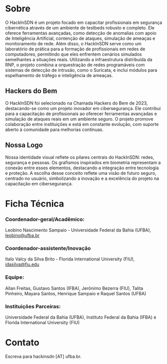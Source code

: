 # Sobre

O HackInSDN é um projeto focado em capacitar profissionais em segurança cibernética através de um ambiente de testbeds robusto e completo. Ele oferece ferramentas avançadas, como detecção de anomalias com apoio de Inteligência Artificial, contenção de ataques, simulação de ameaças e monitoramento de rede. Além disso, o HackInSDN serve como um laboratório de prática para a formação de profissionais em redes de computadores, permitindo que eles enfrentem cenários simulados semelhantes a situações reais. Utilizando a infraestrutura distribuída da RNP, o projeto combina a orquestração de redes programáveis com sistemas de detecção de intrusão, como o Suricata, e inclui módulos para espelhamento de tráfego e inteligência de ameaças. 

## Hackers do Bem 

O HackInSDN foi selecionado na Chamada Hackers do Bem de 2023, destacando-se como um projeto inovador em cibersegurança. Ele contribui para a capacitação de profissionais ao oferecer ferramentas avançadas e simulação de ataques reais em um ambiente seguro. O projeto promove colaboração entre instituições e está em constante evolução, com suporte aberto à comunidade para melhorias contínuas.


## Nossa Logo 

Nossa identidade visual reflete os pilares centrais do HackInSDN: redes, segurança e pessoas. Os grafismos inspirados em biometria representam a conexão entre esses elementos, destacando a integração entre tecnologia e proteção. A escolha desse conceito reflete uma visão de futuro seguro, centrado no usuário, simbolizando a inovação e a excelência do projeto na capacitação em cibersegurança.


# Ficha Técnica

### Coordenador-geral/Acadêmico:
Leobino Nascimento Sampaio - Universidade Federal da Bahia (UFBA), leobino@ufba.br

### Coordenador-assistente/Inovação
Italo Valcy da Silva Brito - Florida International University (FIU), idasilva@fiu.edu

### Equipe: 
Allan Freitas,
Gustavo Santos (IFBA),
Jerônimo Bezerra (FIU),
Talita Pinheiro, Mayara
Santos, Henrique Sampaio
e Raquel Santos (UFBA)

### Instituições Parceiras:
Universidade Federal da
Bahia (UFBA), Instituto
Federal da Bahia (IFBA)
e Florida International
University (FIU)


# Contato

Escreva para hackinsdn [AT] ufba.br.
